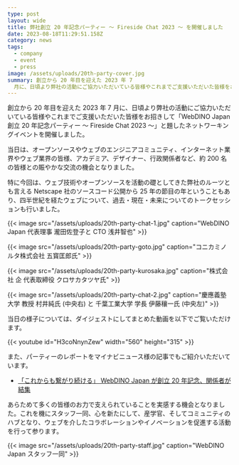 ```yaml
---
type: post
layout: wide
title: 弊社創立 20 年記念パーティー ～ Fireside Chat 2023 ～ を開催しました
date: 2023-08-18T11:29:51.158Z
category: news
tags:
  - company
  - event
  - press
image: /assets/uploads/20th-party-cover.jpg
summary: 創立から 20 年目を迎えた 2023 年 7
  月に、日頃より弊社の活動にご協力いただいている皆様やこれまでご支援いただいた皆様をお招きしてネットワーキングイベントを開催しました。
---
```

創立から 20 年目を迎えた 2023 年 7 月に、日頃より弊社の活動にご協力いただいている皆様やこれまでご支援いただいた皆様をお招きして「WebDINO Japan 創立 20 年記念パーティー ～ Fireside Chat 2023 ～」と題したネットワーキングイベントを開催しました。

当日は、オープンソースやウェブのエンジニアコミュニティ、インターネット業界やウェブ業界の皆様、アカデミア、デザイナー、行政関係者など、約 200 名の皆様との賑やかな交流の機会となりました。

特に今回は、ウェブ技術やオープンソースを活動の礎としてきた弊社のルーツとも言える Netscape 社のソースコード公開から 25 年の節目の年ということもあり、四半世紀を経たウェブについて、過去・現在・未来についてのトークセッションも行いました。

{{< image src="/assets/uploads/20th-party-chat-1.jpg" caption="WebDINO Japan 代表理事 瀧田佐登子と CTO 浅井智也" >}}

{{< image src="/assets/uploads/20th-party-goto.jpg" caption="コニカミノルタ株式会社 五寳匡郎氏" >}}

{{< image src="/assets/uploads/20th-party-kurosaka.jpg" caption="株式会社 企 代表取締役 クロサカタツヤ氏" >}}

{{< image src="/assets/uploads/20th-party-chat-2.jpg" caption="慶應義塾大学 教授 村井純氏 (中央右) と 千葉工業大学 学長 伊藤穰一氏 (中央左)" >}}

当日の様子については、ダイジェストにしてまとめた動画を以下でご覧いただけます。

{{< youtube id="H3coNnynZew" width="560" height="315" >}}

また、パーティーのレポートをマイナビニュース様の記事でもご紹介いただいています。

* [「これからも繋がり続ける」 WebDINO Japan が創立 20 年記念、関係者が結集](https://news.mynavi.jp/article/20230714-2727448/)

あらためて多くの皆様のお力で支えられていることを実感する機会となりました。これを機にスタッフ一同、心を新たにして、産学官、そしてコミュニティのハブとなり、ウェブを介したコラボレーションやイノベーションを促進する活動を行って参ります。

{{< image src="/assets/uploads/20th-party-staff.jpg" caption="WebDINO Japan スタッフ一同" >}}